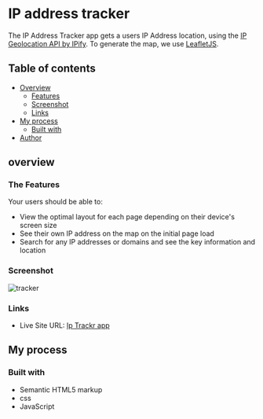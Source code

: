 # IP address tracker

The IP Address Tracker app  gets a users IP Address location, using the [IP Geolocation API by IPify](https://geo.ipify.org/). To generate the map, we use [LeafletJS](https://leafletjs.com/).

## Table of contents

- [Overview](#overview)
  - [Features](#the-features)
  - [Screenshot](#screenshot)
  - [Links](#links)
- [My process](#my-process)
  - [Built with](#built-with)
- [Author](#author)

## overview

### The Features

Your users should be able to:

- View the optimal layout for each page depending on their device's screen size
- See their own IP address on the map on the initial page load
- Search for any IP addresses or domains and see the key information and location

### Screenshot
![tracker](https://user-images.githubusercontent.com/63567230/183338071-9499e0c1-2b8c-40c4-98e3-4fa9c9ee1e53.JPG)

### Links

- Live Site URL: [Ip Trackr app](https://aahil13.github.io/Ip-Tracker/)

## My process

### Built with

- Semantic HTML5 markup
- css
- JavaScript









